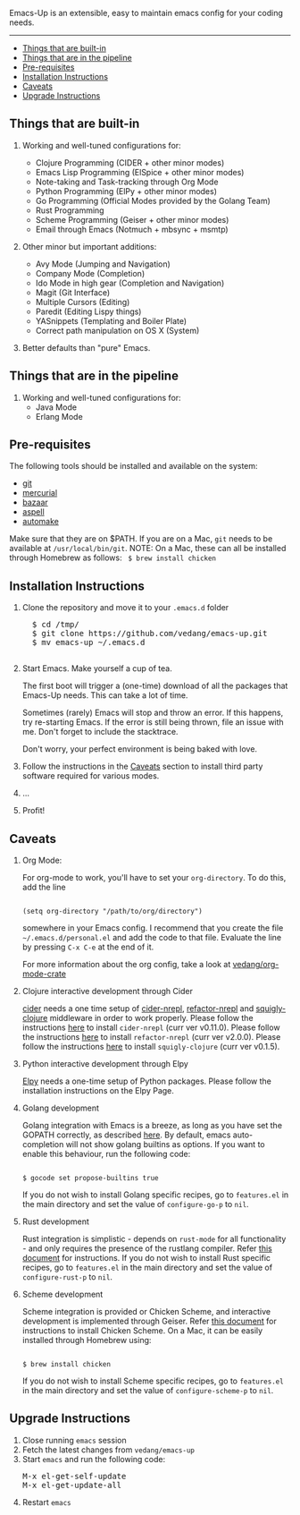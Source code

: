 Emacs-Up is an extensible, easy to maintain emacs config for your coding needs.

***
- [Things that are built-in](#things-that-are-built-in)
- [Things that are in the pipeline](#things-that-are-in-the-pipeline)
- [Pre-requisites](#pre-requisites)
- [Installation Instructions](#installation-instructions)
- [Caveats](#caveats)
- [Upgrade Instructions](#upgrade-instructions)

## Things that are built-in

1. Working and well-tuned configurations for:
   - Clojure Programming (CIDER + other minor modes)
   - Emacs Lisp Programming (ElSpice + other minor modes)
   - Note-taking and Task-tracking through Org Mode
   - Python Programming (ElPy + other minor modes)
   - Go Programming (Official Modes provided by the Golang Team)
   - Rust Programming
   - Scheme Programming (Geiser + other minor modes)
   - Email through Emacs (Notmuch + mbsync + msmtp)

2. Other minor but important additions:
   - Avy Mode (Jumping and Navigation)
   - Company Mode (Completion)
   - Ido Mode in high gear (Completion and Navigation)
   - Magit (Git Interface)
   - Multiple Cursors (Editing)
   - Paredit (Editing Lispy things)
   - YASnippets (Templating and Boiler Plate)
   - Correct path manipulation on OS X (System)

3. Better defaults than "pure" Emacs.

## Things that are in the pipeline

1. Working and well-tuned configurations for:
   - Java Mode
   - Erlang Mode

## Pre-requisites

The following tools should be installed and available on the system:
- [git](http://git-scm.com/)
- [mercurial](http://mercurial.selenic.com/)
- [bazaar](http://bazaar.canonical.com/en/)
- [aspell](http://aspell.net/)
- [automake](https://www.gnu.org/software/automake/)

Make sure that they are on $PATH. If you are on a Mac, `git` needs to
be available at `/usr/local/bin/git`. NOTE: On a Mac, these can all be
installed through Homebrew as follows:
<code>
$ brew install chicken
</code>


## Installation Instructions

1. Clone the repository and move it to your `.emacs.d` folder

     <pre>
     $ cd /tmp/
     $ git clone https://github.com/vedang/emacs-up.git
     $ mv emacs-up ~/.emacs.d
     </pre>

2. Start Emacs. Make yourself a cup of tea.

   The first boot will trigger a (one-time) download of all the
   packages that Emacs-Up needs. This can take a lot of time.

   Sometimes (rarely) Emacs will stop and throw an error. If this
   happens, try re-starting Emacs. If the error is still being thrown,
   file an issue with me. Don't forget to include the stacktrace.

   Don't worry, your perfect environment is being baked with love.

3. Follow the instructions in the [Caveats](#caveats) section to install
   third party software required for various modes.

4. ...

5. Profit!


## Caveats

1. Org Mode:

   For org-mode to work, you'll have to set your `org-directory`. To
   do this, add the line

   <code>
   (setq org-directory "/path/to/org/directory")
   </code>

   somewhere in your Emacs config. I recommend that you create the
   file `~/.emacs.d/personal.el` and add the code to that
   file. Evaluate the line by pressing `C-x C-e` at the end of it.

   For more information about the org config, take a look at
   [vedang/org-mode-crate](https://github.com/vedang/org-mode-crate)

2. Clojure interactive development through Cider

   [cider](https://github.com/clojure-emacs/cider/tree/v0.11.0) needs
   a one time setup of
   [cider-nrepl](https://github.com/clojure-emacs/cider-nrepl/tree/v0.11.0),
   [refactor-nrepl](https://github.com/clojure-emacs/refactor-nrepl/tree/v2.0.0)
   and
   [squigly-clojure](https://github.com/clojure-emacs/squiggly-clojure)
   middleware in order to work properly. Please follow the
   instructions
   [here](https://github.com/clojure-emacs/cider/tree/v0.11.0#setting-up-a-standalone-repl)
   to install `cider-nrepl` (curr ver v0.11.0). Please follow the
   instructions
   [here](https://github.com/clojure-emacs/clj-refactor.el/tree/2.0.0#setup)
   to install `refactor-nrepl` (curr ver v2.0.0). Please follow the
   instructions
   [here](https://github.com/clojure-emacs/squiggly-clojure#dependencies-in-clojure)
   to install `squigly-clojure` (curr ver v0.1.5).

3. Python interactive development through Elpy

   [Elpy](https://github.com/jorgenschaefer/elpy/) needs a one-time
   setup of Python packages. Please follow the installation
   instructions on the Elpy Page.

4. Golang development

   Golang integration with Emacs is a breeze, as long as you have set
   the GOPATH correctly, as described
   [here](http://golang.org/doc/code.html). By default, emacs
   auto-completion will not show golang builtins as options. If you
   want to enable this behaviour, run the following code:

   <code>
   $ gocode set propose-builtins true
   </code>

   If you do not wish to install Golang specific recipes, go to
   `features.el` in the main directory and set the value of
   `configure-go-p` to `nil`.

5. Rust development

   Rust integration is simplistic - depends on `rust-mode` for all
   functionality - and only requires the presence of the rustlang
   compiler. Refer [this
   document](http://doc.rust-lang.org/book/installing-rust.html) for
   instructions. If you do not wish to install Rust specific recipes,
   go to `features.el` in the main directory and set the value of
   `configure-rust-p` to `nil`.

6. Scheme development

   Scheme integration is provided or Chicken Scheme, and interactive
   development is implemented through Geiser. Refer
   [this document](http://code.call-cc.org/) for instructions to
   install Chicken Scheme. On a Mac, it can be easily installed
   through Homebrew using:

   <code>
   $ brew install chicken
   </code>

   If you do not wish to install Scheme specific recipes, go to
   `features.el` in the main directory and set the value of
   `configure-scheme-p` to `nil`.

## Upgrade Instructions

1. Close running `emacs` session
2. Fetch the latest changes from `vedang/emacs-up`
3. Start `emacs` and run the following code:
   <pre>
   M-x el-get-self-update
   M-x el-get-update-all
   </pre>
4. Restart `emacs`
